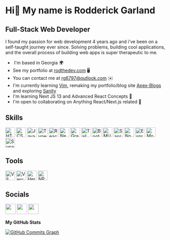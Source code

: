 # Hi👋 My name is Rodderick Garland
## Full-Stack Web Developer

I found my passion for web development 4 years ago and i've been on a self-taught journey ever since. Solving problems, building cool applications, and the overall process of building web apps is super therapeutic to me.

-  I'm based in Georgia 🌍
-  See my portfolio at [rodthedev.com](http://www.rodthedev.com) 🖥️
-  You can contact me at [rg6797@outlook.com](mailto:rg6797@outlook.com) ✉️   
-  I'm currently learning [Vim](https://www.vim.org/), remaking my portfolio/blog site [Apex-Blogs](https://github.com/zencoder24/apex-blogs) and exploring [Sanity](https://www.sanity.io)
-  I'm learning Next JS 13 and Advanced React Concepts 🧠  
-  I'm open to collaborating on Anything React/Next.js related 🤝

## Skills

<p>
  <img alt="HTML5" src="https://img.shields.io/badge/html5-E34F26?style=for-the-badge&logo=html5&logoColor=white" height="30px"/>
  <img alt="CSS3" src="https://img.shields.io/badge/css3-1572B6?style=for-the-badge&logo=css3&logoColor=white" height="30px"/>
  <img alt="Javascript" src="https://img.shields.io/badge/javascript-F7DF1E?style=for-the-badge&logo=javascript&logoColor=black" height="30px"/>
  <img alt="Typescript" src="https://img.shields.io/badge/typescript-3178C6?style=for-the-badge&logo=typescript&logoColor=white" height="30px"/>
  <img alt="React" src="https://img.shields.io/badge/react-61DAFB?style=for-the-badge&logo=react&logoColor=white" height="30px"/>
  <img alt="NextJs" src="https://img.shields.io/badge/Next-black?style=for-the-badge&logo=next.js&logoColor=white" height="30px"/>
  <img alt="GraphQL" src="https://img.shields.io/badge/graphql-E10098?style=for-the-badge&logo=graphql&logoColor=white" height="30px"/>
  <img alt="Tailwindcss" src="https://img.shields.io/badge/Tailwind_CSS-38B2AC?style=for-the-badge&logo=tailwind-css&logoColor=white" height="30px"/>
  <img alt="Bootstrap" src="https://img.shields.io/badge/bootstrap-7952B3?style=for-the-badge&logo=bootstrap&logoColor=white" height="30px"/>
  <img alt="MUI" src="https://img.shields.io/badge/mui-007FFF?style=for-the-badge&logo=mui&logoColor=white" height="30px"/>
  <img alt="Sass" src="https://img.shields.io/badge/sass-CC6699?style=for-the-badge&logo=sass&logoColor=white" height="30px"/>
  <img alt="NodeJS" src="https://img.shields.io/badge/nodejs-339933?style=for-the-badge&logo=nodedotjs&logoColor=white" height="30px"/>
  <img alt="Express" src="https://img.shields.io/badge/express-000000?style=for-the-badge&logo=express&logoColor=white" height="30px"/>
  <img alt="MongoDB" src="https://img.shields.io/badge/mongodb-47A248?style=for-the-badge&logo=mongodb&logoColor=white" height="30px"/>
  <img alt="Supabase" src="https://img.shields.io/badge/supabase-3ECF8E?style=for-the-badge&logo=supabase&logoColor=white" height="30px"/>
</p>
</p>

## Tools

<p>
  <img alt="VS Code" src="https://img.shields.io/badge/visual_studio_code-007ACC?style=for-the-badge&logo=visualstudiocode&logoColor=white" height="30px"/>
  <img alt="Vercel" src="https://img.shields.io/badge/vercel-000000?style=for-the-badge&logo=vercel&logoColor=white" height="30px"/>
  <img alt="Heroku" src="https://img.shields.io/badge/-Heroku-430098?style=flat-square&logo=heroku&logoColor=white" height="30px"/>
  <img alt="NPM" src="https://img.shields.io/badge/npm-CB3837?style=for-the-badge&logo=npm&logoColor=white" height="30px"/>
</p>

## Socials

<p align="left"> <a href="https://www.codepen.io/zencoder24-the-selector" target="_blank" rel="noreferrer"><img src="https://raw.githubusercontent.com/danielcranney/readme-generator/main/public/icons/socials/codepen-dark.svg" width="32" height="32" /></a> <a href="https://www.github.com/zencoder24" target="_blank" rel="noreferrer"><img src="https://raw.githubusercontent.com/danielcranney/readme-generator/main/public/icons/socials/github-dark.svg" width="32" height="32" /></a> <a href="https://www.linkedin.com/in/rodderick-garland-58ba19160" target="_blank" rel="noreferrer"><img src="https://raw.githubusercontent.com/danielcranney/readme-generator/main/public/icons/socials/linkedin.svg" width="32" height="32" /></a></p>



<b>My GitHub Stats</b>

<a href="http://www.github.com/zencoder24"><img src="https://activity-graph.herokuapp.com/graph?username=zencoder24&bg_color=1c1917&color=ffffff&line=0891b2&point=ffffff&area_color=1c1917&area=true&hide_border=true&custom_title=GitHub%20Commits%20Graph" alt="GitHub Commits Graph" /></a>
